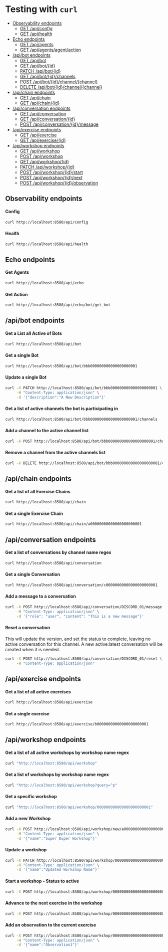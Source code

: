 # Testing with ``curl``

- [Observability endpoints](#observability-endpoints)
     - [GET /api/config](#config)
     - [GET /api/health](#health)
- [Echo endpoints](#echo-endpoints)
     - [GET /api/agents](#get-agents)
     - [GET /api/agents/agent/action](#get-action)
- [/api/bot endpoints](#apibot-endpoints)
     - [GET /api/bot](#get-a-list-all-active-of-bots)
     - [GET /api/bot/{id}](#get-a-single-bot)
     - [PATCH /api/bot/{id}](#update-a-single-bot)
     - [GET /api/bot/{id}/channels](#get-a-list-of-active-channels-the-bot-is-participating-in)
     - [POST /api/bot/{id}/channel/{channel}](#add-a-channel-to-the-active-channel-list)
     - [DELETE /api/bot/{id}/channel/{channel}](#remove-a-channel-from-the-active-channels-list)
- [/api/chain endpoints](#apichain-endpoints)
     - [GET /api/chain](#get-a-list-of-all-exercise-chains)
     - [GET /api/chain/{id}](#get-a-single-exercise-chain)
- [/api/conversation endpoints](#apiconversation-endpoints)
     - [GET /api/conversation](#get-a-list-of-conversations-by-channel-name-regex)
     - [GET /api/conversation/{id}](#get-a-single-conversation)
     - [POST /api/conversation/{id}/message](#add-a-message-to-a-conversation)
- [/api/exercise endpoints](#apiexercise-endpoints)
     - [GET /api/exercise](#get-a-list-of-all-active-exercises)
     - [GET /api/exercise/{id}](#get-a-single-exercise)
- [/api/workshop endpoints](#apiworkshop-endpoints)
     - [GET /api/workshop](#get-a-list-of-all-active-workshops-by-workshop-name-regex)
     - [POST /api/workshop](#add-a-new-workshop)
     - [GET /api/workshop/{id}](#get-a-specific-workshop)
     - [PATCH /api/workshop/{id}](#update-a-workshop)
     - [POST /api/workshop/{id}/start](#start-a-workshop---status-to-active)
     - [POST /api/workshop/{id}/next](#advance-to-the-next-exercise-in-the-workshop)
     - [POST /api/workshop/{id}/observation](#add-an-observation-to-the-current-exercise)
     
## Observability endpoints

#### Config 
```sh
curl http://localhost:8580/api/config
```
#### Health 
```sh
curl http://localhost:8580/api/health
```

## Echo endpoints

#### Get Agents 
```sh
curl http://localhost:8580/api/echo
```
#### Get Action
```sh
curl http://localhost:8580/api/echo/bot/get_bot
```

## /api/bot endpoints 

#### Get a List all Active of Bots
```sh
curl http://localhost:8580/api/bot  
```
#### Get a single Bot
```sh
curl http://localhost:8580/api/bot/bbb000000000000000000001
```
#### Update a single Bot
```sh
curl -X PATCH http://localhost:8580/api/bot/bbb000000000000000000001 \
     -H "Content-Type: application/json" \
     -d '{"description":"A New Description"}'
```
#### Get a list of active channels the bot is participating in
```sh
curl http://localhost:8580/api/bot/bbb000000000000000000001/channels 
```
#### Add a channel to the active channel list
```sh
curl -X POST http://localhost:8580/api/bot/bbb000000000000000000001/channel/DISCORD_CHANNEL_NAME
```
#### Remove a channel from the active channels list
```sh
curl -X DELETE http://localhost:8580/api/bot/bbb000000000000000000001/channel/DISCORD_CHANNEL_NAME
```

## /api/chain endpoints 

#### Get a list of all Exercise Chains
```sh
curl http://localhost:8580/api/chain
```
#### Get a single Exercise Chain
```sh
curl http://localhost:8580/api/chain/a00000000000000000000001
```

## /api/conversation endpoints

#### Get a list of conversations by channel name regex
```sh
curl http://localhost:8580/api/conversation
```
#### Get a single Conversation
```sh
curl http://localhost:8580/api/conversation/c00000000000000000000001
```
#### Add a message to a conversation
```sh
curl -X POST http://localhost:8580/api/conversation/DISCORD_01/message \
     -H "Content-Type: application/json" \
     -d '{"role": "user", "content": "This is a new message"}'
```
#### Reset a conversation
This will update the version, and set the status to complete, leaving no active conversation for this channel. A new active:latest conversation will be created when it is needed. 
```sh
curl -X POST http://localhost:8580/api/conversation/DISCORD_01/reset \
     -H "Content-Type: application/json" 
```

## /api/exercise endpoints

#### Get a list of all active exercises
```sh
curl http://localhost:8580/api/exercise
```
#### Get a single exercise
```sh
curl http://localhost:8580/api/exercise/b00000000000000000000001
```

## /api/workshop endpoints

#### Get a list of all active workshops by workshop name regex
```sh
curl "http://localhost:8580/api/workshop"
```
#### Get a list of workshops by workshop name regex
```sh
curl "http://localhost:8580/api/workshop?query=^p"
```
#### Get a specific workshop
```sh
curl "http://localhost:8580/api/workshop/000000000000000000000001"
```
#### Add a new Workshop
```sh
curl -X POST http://localhost:8580/api/workshop/new/a00000000000000000000001 \
     -H "Content-Type: application/json" \
     -d '{"name":"Super Duper Workshop"}'
```
#### Update a workshop
```sh
curl -X PATCH http://localhost:8580/api/workshop/000000000000000000000001 \
     -H "Content-Type: application/json" \
     -d '{"name":"Updated Workshop Name"}'
```
#### Start a workshop - Status to active
```sh
curl -X POST http://localhost:8580/api/workshop/000000000000000000000001/start
```
#### Advance to the next exercise in the workshop
```sh
curl -X POST http://localhost:8580/api/workshop/000000000000000000000001/next
```
#### Add an observation to the current exercise
```sh
curl -X POST http://localhost:8580/api/workshop/000000000000000000000001/observation \
     -H "Content-Type: application/json" \
     -d '{"name":"Observation1"}'
```